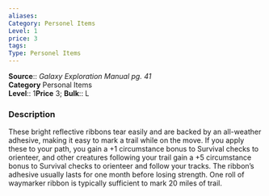 ```yaml
---
aliases: 
Category: Personel Items
Level: 1
price: 3
tags: 
Type: Personel Items
---
```

**Source**:: _Galaxy Exploration Manual pg. 41_  
**Category** Personal Items  
**Level**:: 1**Price** 3; **Bulk**:: L

### Description

These bright reflective ribbons tear easily and are backed by an all-weather adhesive, making it easy to mark a trail while on the move. If you apply these to your path, you gain a +1 circumstance bonus to Survival checks to orienteer, and other creatures following your trail gain a +5 circumstance bonus to Survival checks to orienteer and follow your tracks. The ribbon’s adhesive usually lasts for one month before losing strength. One roll of waymarker ribbon is typically sufficient to mark 20 miles of trail.
